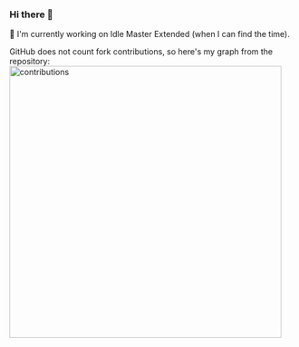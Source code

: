 ### Hi there 👋

🔭 I'm currently working on Idle Master Extended (when I can find the time). 

GitHub does not count fork contributions, so here's my graph from the repository: 
<img src="https://user-images.githubusercontent.com/5990550/199986020-9c3eda58-74ff-4327-b67a-41abf6222d33.png" alt="contributions" width="480"/>

<!--
**JonasNilson/JonasNilson** is a ✨ _special_ ✨ repository because its `README.md` (this file) appears on your GitHub profile.

Here are some ideas to get you started:

- 🌱 I’m currently learning ...
- 👯 I’m looking to collaborate on ...
- 🤔 I’m looking for help with ...
- 💬 Ask me about ...
- 📫 How to reach me: ...
- 😄 Pronouns: ...
- ⚡ Fun fact: ...
-->
